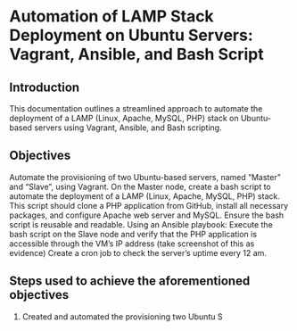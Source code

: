 # Automation of LAMP Stack Deployment on Ubuntu Servers: Vagrant, Ansible, and Bash Script 

## Introduction
 This documentation outlines a streamlined approach to automate the deployment of a LAMP (Linux, Apache, MySQL, PHP) stack on Ubuntu-based servers using Vagrant, Ansible, and Bash scripting. 

 ## Objectives
 Automate the provisioning of two Ubuntu-based servers, named “Master” and “Slave”, using Vagrant.
On the Master node, create a bash script to automate the deployment of a LAMP (Linux, Apache, MySQL, PHP) stack.
This script should clone a PHP application from GitHub, install all necessary packages, and configure Apache web server and MySQL. 
Ensure the bash script is reusable and readable.
Using an Ansible playbook:
Execute the bash script on the Slave node and verify that the PHP application is accessible through the VM’s IP address (take screenshot of this as evidence)
Create a cron job to check the server’s uptime every 12 am.

## Steps used to achieve the aforementioned objectives

1. Created and automated the provisioning two Ubuntu S